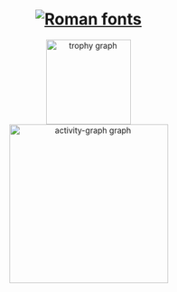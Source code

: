 <h1 align="center"><a href="https://www.fontspace.com/category/roman"><img src="https://see.fontimg.com/api/rf5/1nX2/ZTUzYzQ4MTBhNTEyNDQ2N2EzNWY5MWNkM2MzMTEzNmEudHRm/U2tpbGxz/lapidary-roman.png?r=fs&h=53&w=1000&fg=7AC2E4&bg=FFFFFF&tb=1&s=53" alt="Roman fonts"></a></h1>

<div align="center">
  <img src="https://github-profile-trophy.vercel.app?username=kenshin-kuntarou&theme=nord&column=4&row=1&margin-w=50&margin-h=24&no-bg=true&no-frame=true&order=4" height="150" alt="trophy graph"  />
</div>

<div align="center">
  <img src="https://github-readme-activity-graph.vercel.app/graph?username=kenshin-kuntarou&radius=16&theme=react&area=true&order=5&hide_border=false&hide_title=false" height="281" alt="activity-graph graph"  />
</div>
